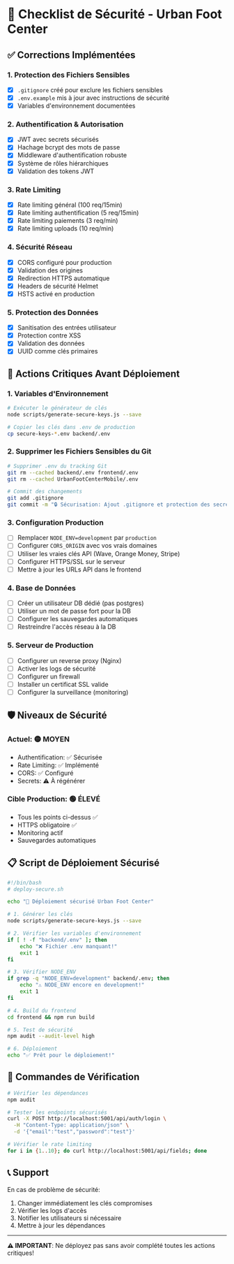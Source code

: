 # 🔐 Checklist de Sécurité - Urban Foot Center

## ✅ Corrections Implémentées

### 1. Protection des Fichiers Sensibles
- [x] `.gitignore` créé pour exclure les fichiers sensibles
- [x] `.env.example` mis à jour avec instructions de sécurité
- [x] Variables d'environnement documentées

### 2. Authentification & Autorisation
- [x] JWT avec secrets sécurisés
- [x] Hachage bcrypt des mots de passe
- [x] Middleware d'authentification robuste
- [x] Système de rôles hiérarchiques
- [x] Validation des tokens JWT

### 3. Rate Limiting
- [x] Rate limiting général (100 req/15min)
- [x] Rate limiting authentification (5 req/15min)
- [x] Rate limiting paiements (3 req/min)
- [x] Rate limiting uploads (10 req/min)

### 4. Sécurité Réseau
- [x] CORS configuré pour production
- [x] Validation des origines
- [x] Redirection HTTPS automatique
- [x] Headers de sécurité Helmet
- [x] HSTS activé en production

### 5. Protection des Données
- [x] Sanitisation des entrées utilisateur
- [x] Protection contre XSS
- [x] Validation des données
- [x] UUID comme clés primaires

## 🚨 Actions Critiques Avant Déploiement

### 1. Variables d'Environnement
```bash
# Exécuter le générateur de clés
node scripts/generate-secure-keys.js --save

# Copier les clés dans .env de production
cp secure-keys-*.env backend/.env
```

### 2. Supprimer les Fichiers Sensibles du Git
```bash
# Supprimer .env du tracking Git
git rm --cached backend/.env frontend/.env
git rm --cached UrbanFootCenterMobile/.env

# Commit des changements
git add .gitignore
git commit -m "🔒 Sécurisation: Ajout .gitignore et protection des secrets"
```

### 3. Configuration Production
- [ ] Remplacer `NODE_ENV=development` par `production`
- [ ] Configurer `CORS_ORIGIN` avec vos vrais domaines
- [ ] Utiliser les vraies clés API (Wave, Orange Money, Stripe)
- [ ] Configurer HTTPS/SSL sur le serveur
- [ ] Mettre à jour les URLs API dans le frontend

### 4. Base de Données
- [ ] Créer un utilisateur DB dédié (pas postgres)
- [ ] Utiliser un mot de passe fort pour la DB
- [ ] Configurer les sauvegardes automatiques
- [ ] Restreindre l'accès réseau à la DB

### 5. Serveur de Production
- [ ] Configurer un reverse proxy (Nginx)
- [ ] Activer les logs de sécurité
- [ ] Configurer un firewall
- [ ] Installer un certificat SSL valide
- [ ] Configurer la surveillance (monitoring)

## 🛡️ Niveaux de Sécurité

### Actuel: 🟡 MOYEN
- Authentification: ✅ Sécurisée
- Rate Limiting: ✅ Implémenté
- CORS: ✅ Configuré
- Secrets: ⚠️ À régénérer

### Cible Production: 🟢 ÉLEVÉ
- Tous les points ci-dessus ✅
- HTTPS obligatoire ✅
- Monitoring actif
- Sauvegardes automatiques

## 📋 Script de Déploiement Sécurisé

```bash
#!/bin/bash
# deploy-secure.sh

echo "🔐 Déploiement sécurisé Urban Foot Center"

# 1. Générer les clés
node scripts/generate-secure-keys.js --save

# 2. Vérifier les variables d'environnement
if [ ! -f "backend/.env" ]; then
    echo "❌ Fichier .env manquant!"
    exit 1
fi

# 3. Vérifier NODE_ENV
if grep -q "NODE_ENV=development" backend/.env; then
    echo "⚠️ NODE_ENV encore en development!"
    exit 1
fi

# 4. Build du frontend
cd frontend && npm run build

# 5. Test de sécurité
npm audit --audit-level high

# 6. Déploiement
echo "✅ Prêt pour le déploiement!"
```

## 🚀 Commandes de Vérification

```bash
# Vérifier les dépendances
npm audit

# Tester les endpoints sécurisés
curl -X POST http://localhost:5001/api/auth/login \
  -H "Content-Type: application/json" \
  -d '{"email":"test","password":"test"}'

# Vérifier le rate limiting
for i in {1..10}; do curl http://localhost:5001/api/fields; done
```

## 📞 Support

En cas de problème de sécurité:
1. Changer immédiatement les clés compromises
2. Vérifier les logs d'accès
3. Notifier les utilisateurs si nécessaire
4. Mettre à jour les dépendances

---
**⚠️ IMPORTANT**: Ne déployez pas sans avoir complété toutes les actions critiques!
